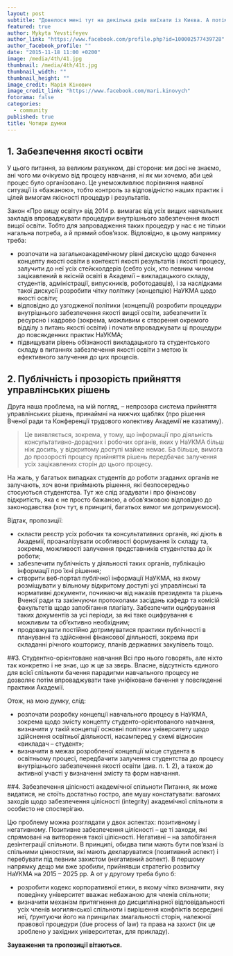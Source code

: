 ```yaml
---
layout: post
subtitle: "Довелося мені тут на декілька днів виїхати із Києва. А потім я приїхав і спробував підсумувати дещо, що мені думалося в (не так) далеких краях про Академію і про те, що нам усім потрібно з нею &#x2F; в ній зробити. Вийшли чотири думки. Ділюся."
featured: true
author: Mykyta Yevstifeyev
author_link: "https://www.facebook.com/profile.php?id=100002577439728"
author_facebook_profile: ""
date: "2015-11-18 11:00 +0200"
image: /media/4th/41.jpg
thumbnail: /media/4th/41t.jpg
thumbnail_width: ""
thumbnail_height: ""
image_credit: Марія Кінович
image_credit_link: "https://www.facebook.com/mari.kinovych"
fotorama: false
categories: 
  - community
published: true
title: Чотири думки
---
```



## 1. Забезпечення якості освіти
У цього питання, за великим рахунком, дві сторони: ми досі не знаємо, ані чого ми очікуємо від процесу навчання, ні як ми хочемо, аби цей процес було організовано. Це унеможливлює порівняння наявної ситуації із «бажаною», тобто контроль за відповідністю наших практик і цілей вимогам якісності процедур і результатів.  

Закон «Про вищу освіту» від 2014 р. вимагає від усіх вищих навчальних закладів впроваджувати процедури внутрішнього забезпечення якості вищої освіти. Тобто для запровадження таких процедур у нас є не тільки нагальна потреба, а й прямий обов’язок. Відповідно, в цьому напрямку треба:  

- розпочати на загальноакадемічному рівні дискусію щодо бачення концепту якості освіти в контексті якості результатів і якості процесу, залучити до неї усіх стейкхолдерів (себто усіх, хто певним чином зацікавлений в якісній освіті в Академії – викладацького складу, студентів, адміністрації, випускників, роботодавців), і за наслідками такої дискусії розробити чітку політику (концепцію) НаУКМА щодо якості освіти;  
- відповідно до узгодженої політики (концепції) розробити процедури внутрішнього забезпечення якості вищої освіти, забезпечити їх ресурсно і кадрово (зокрема, можливим є створення окремого відділу з питань якості освіти) і почати впроваджувати ці процедури до повсякденних практик НаУКМА;  
- підвищувати рівень обізнаності викладацького та студентського складу в питаннях забезпечення якості освіти з метою їх ефективного залучення до цих процесів.  

## 2. Публічність і прозорість прийняття управлінських рішень
Друга наша проблема, на мій погляд, – непрозора система прийняття управлінських рішень, принаймні на нижчих щаблях (про рішення Вченої ради та Конференції трудового колективу Академії не казатиму). 

> Це виявляється, зокрема, у тому, що інформації про діяльність консультативно-дорадчих і робочих органів, яких у НаУКМА більш ніж досить, у відкритому доступі майже немає. Ба більше, вимога до прозорості процесу прийняття рішень передбачає залучення усіх зацікавлених сторін до цього процесу.

На жаль, у багатьох випадках студентів до роботи згаданих органів не залучають, хоч вони приймають рішення, які безпосередньо стосуються студентства. Тут же слід згадувати і про фінансову відкритість, яка є не просто бажаною, а обов’язковою відповідно до законодавства (хоч тут, в принципі, багатьох вимог ми дотримуємося).

Відтак, пропозиції:  

- скласти реєстр усіх робочих та консультативних органів, які діють в Академії, проаналізувати особливості формування їх складу та, зокрема, можливості залучення представників студентства до їх роботи;  
- забезпечити публічність у діяльності таких органів, публікацію інформації про їхні рішення;  
- створити веб-портал публічної інформації НаУКМА, на якому розміщувати у вільному відкритому доступі усі управлінські та нормативні документи, починаючи від наказів президента та рішень Вченої ради та закінчуючи протоколами засідань кафедр та комісій факультетів щодо запобігання плагіату. Забезпечити оцифрування таких документів за усі періоди, за які таке оцифрування є можливим та об’єктивно необхідним;  
- продовжувати постійно дотримуватися практики публічності в плануванні та здійсненні фінансової діяльності, зокрема при складанні річного кошторису, планів державних закупівель тощо.  

##3. Студентно-орієнтоване навчання
Всі про нього говорять, але ніхто так конкретно і не знає, що ж це за звєрь. Власне, відсутність єдиного для всієї спільноти бачення парадигми навчального процесу не дозволяє потім впроваджувати таке уніфіковане бачення у повсякденні практики Академії.

Отож, на мою думку, слід:  

- розпочати розробку концепції навчального процесу в НаУКМА, зокрема щодо змісту концепту студенто-орієнтованого навчання, визначити у такій концепції основні політики університету щодо здійснення освітньої діяльності, насамперед у схемі відносин «викладач – студент»;  
- визначити в межах розробленої концепції місце студента в освітньому процесі, передбачити залучення студентства до процесу внутрішнього забезпечення якості освіти (див. п. 1. 2), а також до активної участі у визначенні змісту та форм навчання.  

##4. Забезпечення цілісності академічної спільноти
Питання, як може видатися, не стоїть достатньо гостро, але мушу констатувати: вагомих заходів щодо забезпечення цілісності (integrity) академічної спільноти я особисто не спостерігаю.  

Цю проблему можна розглядати у двох аспектах: позитивному і негативному. Позитивне забезпечення цілісності – це ті заходи, які спрямовані на витворення такої цілісності. Негативні – на запобігання дезінтеграції спільноти. В принципі, обидва типи мають бути пов’язані із спільними цінностями, які мають декларуватися (позитивний аспект) і перебувати під певним захистом (негативний аспект). В першому напрямку дещо ми вже зробили, прийнявши стратегію розвитку НаУКМА на 2015 – 2025 рр. А от у другому треба було б:  

- розробити кодекс корпоративної етики, в якому чітко визначити, яку поведінку університет вважає небажаною для членів спільноти;  
- визначити механізм притягнення до дисциплінарної відповідальності усіх членів могилянської спільноти і вирішення конфліктів всередині неї, ґрунтуючи його на принципах змагальності сторін, належної правової процедури (due process of law) та права на захист (як це зроблено у західних університетах, для прикладу).  

**Зауваження та пропозиції вітаються.**
